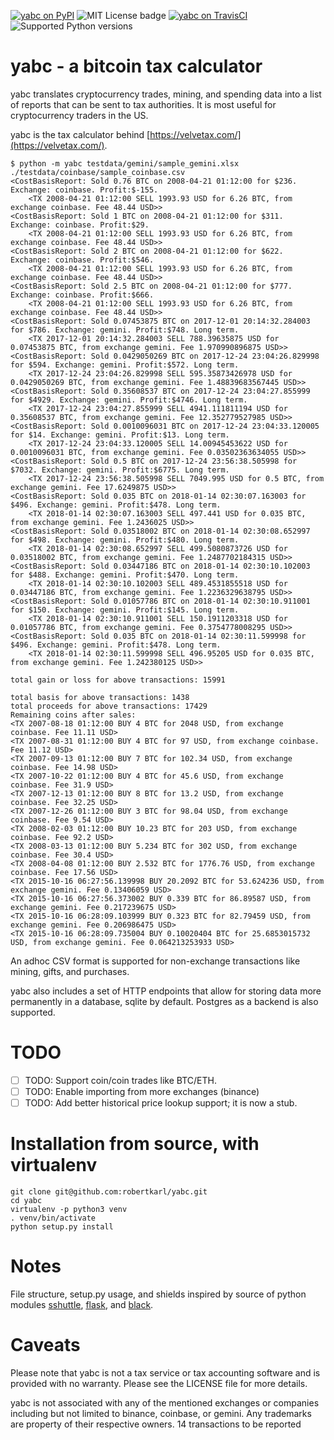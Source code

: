 [![yabc on PyPI](https://img.shields.io/pypi/v/yabc.svg)](https://pypi.org/project/yabc/)
![MIT License badge](https://img.shields.io/badge/license-MIT-green.svg)
[![yabc on TravisCI](https://travis-ci.org/robertkarl/yabc.svg?branch=master)](https://travis-ci.org/robertkarl/yabc)
![Supported Python versions](https://img.shields.io/pypi/pyversions/yabc.svg)

# yabc - a bitcoin tax calculator
yabc translates cryptocurrency trades, mining, and spending data into a list of
reports that can be sent to tax authorities. It is most useful for
cryptocurrency traders in the US.

yabc is the tax calculator behind [https://velvetax.com/](https://velvetax.com/).

```
$ python -m yabc testdata/gemini/sample_gemini.xlsx ./testdata/coinbase/sample_coinbase.csv
<CostBasisReport: Sold 0.76 BTC on 2008-04-21 01:12:00 for $236. Exchange: coinbase. Profit:$-155.
	<TX 2008-04-21 01:12:00 SELL 1993.93 USD for 6.26 BTC, from exchange coinbase. Fee 48.44 USD>>
<CostBasisReport: Sold 1 BTC on 2008-04-21 01:12:00 for $311. Exchange: coinbase. Profit:$29.
	<TX 2008-04-21 01:12:00 SELL 1993.93 USD for 6.26 BTC, from exchange coinbase. Fee 48.44 USD>>
<CostBasisReport: Sold 2 BTC on 2008-04-21 01:12:00 for $622. Exchange: coinbase. Profit:$546.
	<TX 2008-04-21 01:12:00 SELL 1993.93 USD for 6.26 BTC, from exchange coinbase. Fee 48.44 USD>>
<CostBasisReport: Sold 2.5 BTC on 2008-04-21 01:12:00 for $777. Exchange: coinbase. Profit:$666.
	<TX 2008-04-21 01:12:00 SELL 1993.93 USD for 6.26 BTC, from exchange coinbase. Fee 48.44 USD>>
<CostBasisReport: Sold 0.07453875 BTC on 2017-12-01 20:14:32.284003 for $786. Exchange: gemini. Profit:$748. Long term.
	<TX 2017-12-01 20:14:32.284003 SELL 788.39635875 USD for 0.07453875 BTC, from exchange gemini. Fee 1.970990896875 USD>>
<CostBasisReport: Sold 0.0429050269 BTC on 2017-12-24 23:04:26.829998 for $594. Exchange: gemini. Profit:$572. Long term.
	<TX 2017-12-24 23:04:26.829998 SELL 595.35873426978 USD for 0.0429050269 BTC, from exchange gemini. Fee 1.48839683567445 USD>>
<CostBasisReport: Sold 0.35608537 BTC on 2017-12-24 23:04:27.855999 for $4929. Exchange: gemini. Profit:$4746. Long term.
	<TX 2017-12-24 23:04:27.855999 SELL 4941.111811194 USD for 0.35608537 BTC, from exchange gemini. Fee 12.352779527985 USD>>
<CostBasisReport: Sold 0.0010096031 BTC on 2017-12-24 23:04:33.120005 for $14. Exchange: gemini. Profit:$13. Long term.
	<TX 2017-12-24 23:04:33.120005 SELL 14.00945453622 USD for 0.0010096031 BTC, from exchange gemini. Fee 0.03502363634055 USD>>
<CostBasisReport: Sold 0.5 BTC on 2017-12-24 23:56:38.505998 for $7032. Exchange: gemini. Profit:$6775. Long term.
	<TX 2017-12-24 23:56:38.505998 SELL 7049.995 USD for 0.5 BTC, from exchange gemini. Fee 17.6249875 USD>>
<CostBasisReport: Sold 0.035 BTC on 2018-01-14 02:30:07.163003 for $496. Exchange: gemini. Profit:$478. Long term.
	<TX 2018-01-14 02:30:07.163003 SELL 497.441 USD for 0.035 BTC, from exchange gemini. Fee 1.2436025 USD>>
<CostBasisReport: Sold 0.03518002 BTC on 2018-01-14 02:30:08.652997 for $498. Exchange: gemini. Profit:$480. Long term.
	<TX 2018-01-14 02:30:08.652997 SELL 499.5080873726 USD for 0.03518002 BTC, from exchange gemini. Fee 1.2487702184315 USD>>
<CostBasisReport: Sold 0.03447186 BTC on 2018-01-14 02:30:10.102003 for $488. Exchange: gemini. Profit:$470. Long term.
	<TX 2018-01-14 02:30:10.102003 SELL 489.4531855518 USD for 0.03447186 BTC, from exchange gemini. Fee 1.2236329638795 USD>>
<CostBasisReport: Sold 0.01057786 BTC on 2018-01-14 02:30:10.911001 for $150. Exchange: gemini. Profit:$145. Long term.
	<TX 2018-01-14 02:30:10.911001 SELL 150.1911203318 USD for 0.01057786 BTC, from exchange gemini. Fee 0.3754778008295 USD>>
<CostBasisReport: Sold 0.035 BTC on 2018-01-14 02:30:11.599998 for $496. Exchange: gemini. Profit:$478. Long term.
	<TX 2018-01-14 02:30:11.599998 SELL 496.95205 USD for 0.035 BTC, from exchange gemini. Fee 1.242380125 USD>>

total gain or loss for above transactions: 15991

total basis for above transactions: 1438
total proceeds for above transactions: 17429
Remaining coins after sales:
<TX 2007-08-18 01:12:00 BUY 4 BTC for 2048 USD, from exchange coinbase. Fee 11.11 USD>
<TX 2007-08-31 01:12:00 BUY 4 BTC for 97 USD, from exchange coinbase. Fee 11.12 USD>
<TX 2007-09-13 01:12:00 BUY 7 BTC for 102.34 USD, from exchange coinbase. Fee 14.98 USD>
<TX 2007-10-22 01:12:00 BUY 4 BTC for 45.6 USD, from exchange coinbase. Fee 31.9 USD>
<TX 2007-12-13 01:12:00 BUY 8 BTC for 13.2 USD, from exchange coinbase. Fee 32.25 USD>
<TX 2007-12-26 01:12:00 BUY 3 BTC for 98.04 USD, from exchange coinbase. Fee 9.54 USD>
<TX 2008-02-03 01:12:00 BUY 10.23 BTC for 203 USD, from exchange coinbase. Fee 92.2 USD>
<TX 2008-03-13 01:12:00 BUY 5.234 BTC for 302 USD, from exchange coinbase. Fee 30.4 USD>
<TX 2008-04-08 01:12:00 BUY 2.532 BTC for 1776.76 USD, from exchange coinbase. Fee 17.56 USD>
<TX 2015-10-16 06:27:56.139998 BUY 20.2092 BTC for 53.624236 USD, from exchange gemini. Fee 0.13406059 USD>
<TX 2015-10-16 06:27:56.373002 BUY 0.339 BTC for 86.89587 USD, from exchange gemini. Fee 0.217239675 USD>
<TX 2015-10-16 06:28:09.103999 BUY 0.323 BTC for 82.79459 USD, from exchange gemini. Fee 0.206986475 USD>
<TX 2015-10-16 06:28:09.735004 BUY 0.10020404 BTC for 25.6853015732 USD, from exchange gemini. Fee 0.064213253933 USD>
```

An adhoc CSV format is supported for non-exchange transactions like mining, gifts, and purchases.

yabc also includes a set of HTTP endpoints that allow for storing data more
permanently in a database, sqlite by default. Postgres as a backend is also supported.

# TODO

- [ ] TODO: Support coin/coin trades like BTC/ETH.
- [ ] TODO: Enable importing from more exchanges (binance)
- [ ] TODO: Add better historical price lookup support; it is now a stub.

# Installation from source, with virtualenv
```
git clone git@github.com:robertkarl/yabc.git
cd yabc
virtualenv -p python3 venv
. venv/bin/activate
python setup.py install
```

# Notes
File structure, setup.py usage, and shields inspired by source of python
modules [sshuttle](https://github.com/sshuttle/sshuttle),
[flask](https://github.com/pallets/flask), and
[black](https://github.com/psf/black/blob/master/README.md).

# Caveats
Please note that yabc is not a tax service or tax accounting software and is
provided with no warranty. Please see the LICENSE file for more details.

yabc is not associated with any of the mentioned exchanges or companies
including but not limited to binance, coinbase, or gemini. Any trademarks are
property of their respective owners.
14 transactions to be reported

